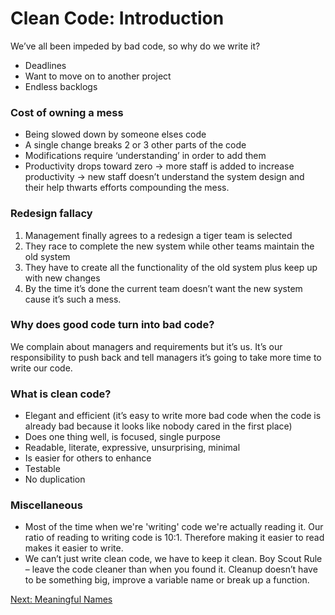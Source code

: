 # Clean Code: Introduction

We’ve all been impeded by bad code, so why do we write it?  
* Deadlines
* Want to move on to another project
* Endless backlogs

### Cost of owning a mess
* Being slowed down by someone elses code
* A single change breaks 2 or 3 other parts of the code
* Modifications require ‘understanding’ in order to add them
* Productivity drops toward zero -> more staff is added to increase productivity -> new staff doesn’t understand the system design and their help thwarts efforts compounding the mess.

### Redesign fallacy
1. Management finally agrees to a redesign a tiger team is selected
2. They race to complete the new system while other teams maintain the old system
3. They have to create all the functionality of the old system plus keep up with new changes
4. By the time it’s done the current team doesn’t want the new system cause it’s such a mess.

### Why does good code turn into bad code?
We complain about managers and requirements but it’s us. It’s our responsibility to push back and tell managers it’s going to take more time to write our code.

### What is clean code?
*	Elegant and efficient (it’s easy to write more bad code when the code is already bad because it looks like nobody cared in the first place)
*	Does one thing well, is focused, single purpose
*	Readable, literate, expressive, unsurprising, minimal 
*	Is easier for others to enhance 
*	Testable
*	No duplication

### Miscellaneous
* Most of the time when we're 'writing' code we're actually reading it.  Our ratio of reading to writing code is 10:1.  Therefore making it easier to read makes it easier to write.
* We can’t just write clean code, we have to keep it clean.  Boy Scout Rule – leave the code cleaner than when you found it.  Cleanup doesn’t have to be something big, improve a variable name or break up a function.

[Next: Meaningful Names](meaningful-names.md)
